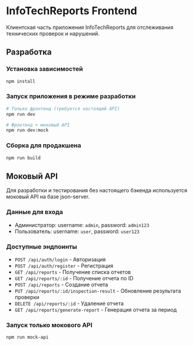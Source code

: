 # InfoTechReports Frontend

Клиентская часть приложения InfoTechReports для отслеживания технических проверок и нарушений.

## Разработка

### Установка зависимостей

```bash
npm install
```

### Запуск приложения в режиме разработки

```bash
# Только фронтенд (требуется настоящий API)
npm run dev

# Фронтенд + моковый API
npm run dev:mock
```

### Сборка для продакшена

```bash
npm run build
```

## Моковый API

Для разработки и тестирования без настоящего бэкенда используется моковый API на базе json-server.

### Данные для входа

- Администратор: username: `admin`, password: `admin123`
- Пользователь: username: `user`, password: `user123`

### Доступные эндпоинты

- `POST /api/auth/login` - Авторизация
- `POST /api/auth/register` - Регистрация
- `GET /api/reports` - Получение списка отчетов
- `GET /api/reports/:id` - Получение отчета по ID
- `POST /api/reports` - Создание отчета
- `PUT /api/reports/:id/inspection-result` - Обновление результата проверки
- `DELETE /api/reports/:id` - Удаление отчета
- `GET /api/reports/generate-report` - Генерация отчета за период

### Запуск только мокового API

```bash
npm run mock-api
```
